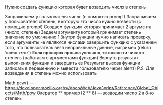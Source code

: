 Нужно создать функцию которая будет возводить число в степень

Запрашиваем у пользователя число (с помощью prompt)
Запрашиваем у пользователя степень, в которую это число нужно возвести (с помощью prompt)
Создаем функцию которая принимает 2 аргумента (число, степень)
Задаем аргументу который принимает степень значение по умолчанию 1
Внутри функции нужно написать проверку, если аргументы не являются числами завершить функцию с указанием того, что
пользователь ввел неправильные данные, например (return ‘some error’)
Если проверка прошла успешно, то возвести число в степень (работаем с аргументами функции)
Вернуть результат выполнения функции и завершить ее
Результат вызова функции записать в переменную и вывести пользователю через alert()
P.S. Для возведения в степень можно использовать

Math.pow() — https://developer.mozilla.org/ru/docs/Web/JavaScript/Reference/Global_Objects/Math/pow
Оператор ** пример (2 ** 8) — возводим число 2 в 8-ю степень